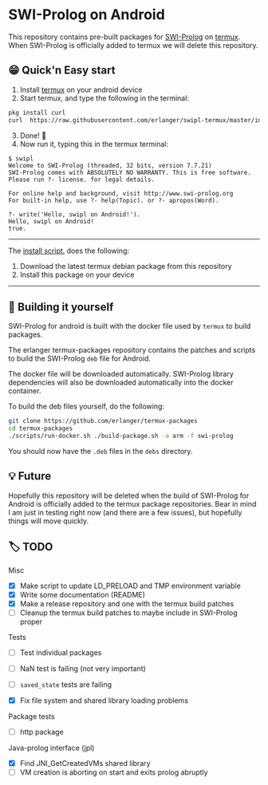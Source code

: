 # SWI-Prolog on Android

This repository contains pre-built packages for [SWI-Prolog](http://swi-prolog.org/) on [termux](https://termux.com/). When SWI-Prolog is officially added to termux we will delete this repository.

:grin: Quick'n Easy start
-------------------------------
1. Install [termux](https://termux.com/) on your android device
2. Start termux, and type the following in the terminal:
```sh
pkg install curl
curl  https://raw.githubusercontent.com/erlanger/swipl-termux/master/install -sSf | sh
```
3. Done! :tada:
4. Now run it, typing this in the termux terminal:
```
$ swipl
Welcome to SWI-Prolog (threaded, 32 bits, version 7.7.21)
SWI-Prolog comes with ABSOLUTELY NO WARRANTY. This is free software.
Please run ?- license. for legal details.

For online help and background, visit http://www.swi-prolog.org
For built-in help, use ?- help(Topic). or ?- apropos(Word).

?- write('Hello, swipl on Android!').
Hello, swipl on Android!
true.

```

---
The [install script.](https://raw.githubusercontent.com/erlanger/swipl-termux/master/install) does the following:
1. Download the latest termux debian package from this repository
2. Install this package on your device
---
:construction: Building it yourself
-----------------------

SWI-Prolog for android is built with the docker file used by `termux` to build packages.

The erlanger termux-packages repository contains the patches and scripts to build the SWI-Prolog `deb` file for Android.

The docker file will be downloaded automatically. SWI-Prolog library dependencies  will also be downloaded automatically into the docker container.

To build the deb files yourself, do the following:
```sh
git clone https://github.com/erlanger/termux-packages
cd termux-packages
./scripts/run-docker.sh ./build-package.sh -a arm -f swi-prolog
```

You should now have the  `.deb` files in the `debs` directory.

 :bulb: Future
----------------

Hopefully this repository will be deleted when the  build of
SWI-Prolog for Android is officially added to the termux package
repositories. Bear in mind I am just in testing right now (and there
are a few issues), but hopefully things will move quickly.


:label: TODO
-----------------
Misc
- [x] Make script to update LD_PRELOAD and TMP environment variable
- [x] Write some documentation (README)
- [x] Make a release repository and one with the termux build patches
- [ ] Cleanup the termux build patches to maybe include in SWI-Prolog proper

Tests
- [ ] Test individual packages
- [ ] NaN test is failing (not very important)
- [ ] `saved_state` tests are failing
- [x] Fix file system and shared library loading problems


Package tests
- [ ] http package

Java-prolog interface (jpl)
- [x]  Find JNI_GetCreatedVMs shared library
- [ ]  VM creation is aborting on start and exits prolog abruptly
